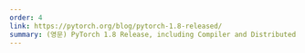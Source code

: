 ```yaml
---
order: 4
link: https://pytorch.org/blog/pytorch-1.8-released/
summary: (영문) PyTorch 1.8 Release, including Compiler and Distributed Training updates, and New Mobile Tutorials
---
```

